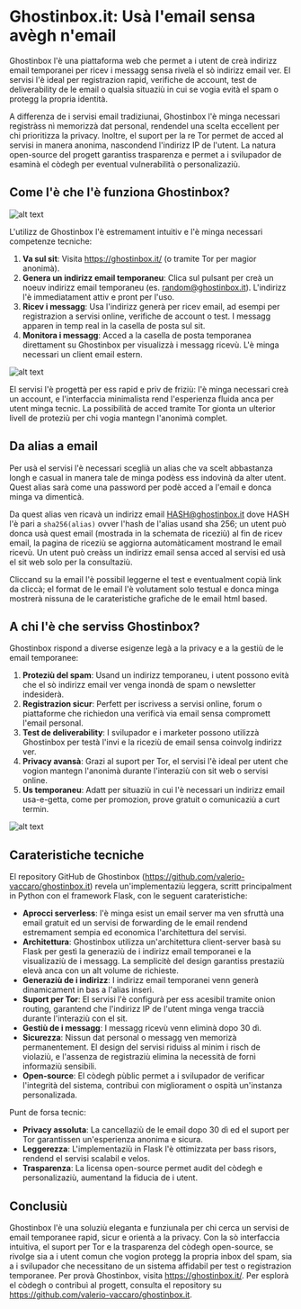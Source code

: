 # Ghostinbox.it: Usà l'email sensa avègh n'email 
Ghostinbox l'è una piattaforma web che permet a i utent de creà indirizz email temporanei per ricev i messagg sensa rivelà el sò indirizz email ver. El servisi l'è ideal per registrazion rapid, verifiche de account, test de deliverability de le email o qualsìa situaziù in cui se vogia evità el spam o protegg la propria identità.

A differenza de i servisi email tradiziunai, Ghostinbox l'è minga necessari registràss nì memorizzà dat personal, rendendel una scelta eccellent per chi prioritizza la privacy. Inoltre, el suport per la re Tor permet de acced al servisi in manera anonima, nascondend l'indirizz IP de l'utent. La natura open-source del progett garantiss trasparenza e permet a i svilupador de esaminà el còdegh per eventual vulnerabilità o personalizaziù.

## Come l'è che l'è funziona Ghostinbox?
![alt text](https://officinebitcoin.it/lezioni/ghostin/front.png)

L'utilizz de Ghostinbox l'è estremament intuitiv e l'è minga necessari competenze tecniche:

1. **Va sul sit**: Visita https://ghostinbox.it/ (o tramite Tor per magior anonimà).
2. **Genera un indirizz email temporaneu**: Clica sul pulsant per creà un noeuv indirizz email temporaneu (es. random@ghostinbox.it). L'indirizz l'è immediatament attiv e pront per l'uso.
3. **Ricev i messagg**: Usa l'indirizz generà per ricev email, ad esempi per registrazion a servisi online, verifiche de account o test. I messagg apparen in temp real in la casella de posta sul sit.
4. **Monitora i messagg**: Acced a la casella de posta temporanea direttament su Ghostinbox per visualizzà i messagg ricevù. L'è minga necessari un client email estern.

![alt text](https://officinebitcoin.it/lezioni/ghostin/email.png)

El servisi l'è progettà per ess rapid e priv de friziù: l'è minga necessari creà un account, e l'interfaccia minimalista rend l'esperienza fluida anca per utent minga tecnic. La possibilità de acced tramite Tor gionta un ulterior livell de proteziù per chi vogia mantegn l'anonimà complet.

## Da alias a email
Per usà el servisi l'è necessari sceglià un alias che va scelt abbastanza longh e casual in manera tale de minga podèss ess indovinà da alter utent. Quest alias sarà come una password per podè acced a l'email e donca minga va dimenticà.

Da quest alias ven ricavà un indirizz email HASH@ghostinbox.it dove HASH l'è pari a `sha256(alias)` ovver l'hash de l'alias usand sha 256; un utent può donca usà quest email (mostrada in la schemata de riceziù) al fin de ricev email, la pagina de riceziù se aggiorna automàticament mostrand le email ricevù. Un utent può creàss un indirizz email sensa acced al servisi ed usà el sit web solo per la consultaziù.

Cliccand su la email l'è possibil leggerne el test e eventualment copià link da cliccà; el format de le email l'è volutament solo testual e donca minga mostrerà nissuna de le carateristiche grafiche de le email html based.

## A chi l'è che serviss Ghostinbox?
Ghostinbox rispond a diverse esigenze legà a la privacy e a la gestiù de le email temporanee:

1. **Proteziù del spam**: Usand un indirizz temporaneu, i utent possono evità che el sò indirizz email ver venga inondà de spam o newsletter indesiderà.
2. **Registrazion sicur**: Perfett per iscrivess a servisi online, forum o piattaforme che richiedon una verificà via email sensa compromett l'email personal.
3. **Test de deliverability**: I svilupador e i marketer possono utilizzà Ghostinbox per testà l'invi e la riceziù de email sensa coinvolg indirizz ver.
4. **Privacy avansà**: Grazi al suport per Tor, el servisi l'è ideal per utent che vogion mantegn l'anonimà durante l'interaziù con sit web o servisi online.
5. **Us temporaneu**: Adatt per situaziù in cui l'è necessari un indirizz email usa-e-getta, come per promozion, prove gratuit o comunicaziù a curt termin.

![alt text](https://officinebitcoin.it/lezioni/ghostin/stats.png)

## Carateristiche tecniche
El repository GitHub de Ghostinbox (https://github.com/valerio-vaccaro/ghostinbox.it) revela un'implementaziù leggera, scritt principalment in Python con el framework Flask, con le seguent carateristiche:

- **Aprocci serverless**: l'è minga esist un email server ma ven sfruttà una email gratuit ed un servisi de forwarding de le email rendend estremament sempia ed economica l'architettura del servisi.
- **Architettura**: Ghostinbox utilizza un'architettura client-server basà su Flask per gestì la generaziù de i indirizz email temporanei e la visualizaziù de i messagg. La semplicitè del design garantiss prestaziù elevà anca con un alt volume de richieste.
- **Generaziù de i indirizz**: I indirizz email temporanei venn generà dinamicament in bas a l'alias inserì.
- **Suport per Tor**: El servisi l'è configurà per ess acesibil tramite onion routing, garantend che l'indirizz IP de l'utent minga venga traccià durante l'interaziù con el sit.
- **Gestiù de i messagg**: I messagg ricevù venn eliminà dopo 30 dì.
- **Sicurezza**: Nissun dat personal o messagg ven memorizà permanentement. El design del servisi riduiss al minim i risch de violaziù, e l'assenza de registraziù elimina la necessità de fornì informaziù sensibili.
- **Open-source**: El còdegh pùblic permet a i svilupador de verificar l'integrità del sistema, contribuì con migliorament o ospità un'instanza personalizada.

Punt de forsa tecnic:
- **Privacy assoluta**: La cancellaziù de le email dopo 30 dì ed el suport per Tor garantissen un'esperienza anonima e sicura.
- **Leggerezza**: L'implementaziù in Flask l'è ottimizzata per bass risors, rendend el servisi scalabil e velos.
- **Trasparenza**: La licensa open-source permet audit del còdegh e personalizaziù, aumentand la fiducia de i utent.

## Conclusiù
Ghostinbox l'è una soluziù eleganta e funziunala per chi cerca un servisi de email temporanee rapid, sicur e orientà a la privacy. Con la sò interfaccia intuitiva, el suport per Tor e la trasparenza del còdegh open-source, se rivolge sia a i utent comun che vogion protegg la propria inbox del spam, sia a i svilupador che necessitano de un sistema affidabil per test o registrazion temporanee. Per provà Ghostinbox, visita https://ghostinbox.it/. Per esplorà el còdegh o contribuì al progett, consulta el repository su https://github.com/valerio-vaccaro/ghostinbox.it.

